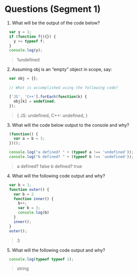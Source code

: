 # Questions (Segment 1)

1) What will be the output of the code below?
  ```js
    var y = 1;
    if (function f(){}) {
      y += typeof f;
    }
    console.log(y);
  ```
> 1undefined

2) Assuming obj is an “empty” object in scope, say:
  ```js
    var obj = {};
    
    // What is accomplished using the following code?

    ['JS', 'C++'].forEach(function(k) {
      obj[k] = undefined;
    });
  ```
  >  {
  >  JS: undefined,
  >  C++: undefined,
  > }

3) What will the code below output to the console and why?
  ```js
    (function() {
      var a = b = 3;
    })();

    console.log("a defined? " + (typeof a !== 'undefined'));
    console.log("b defined? " + (typeof b !== 'undefined'));
  ```
> a defined? false
> b defined? true

4) What will the following code output and why?
  ```js
    var b = 1;
    function outer() {
      var b = 2
      function inner() {
        b++;
        var b = 3;
        console.log(b)
      }
      inner();
    }
    outer();
  ```
  > 3

5) What will the following code output and why?
  ```js
    console.log(typeof typeof 1);
  ```
  > string
